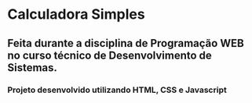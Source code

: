 # Calculadora Simples 
## Feita durante a disciplina de Programação WEB no curso técnico de Desenvolvimento de Sistemas.

### Projeto desenvolvido utilizando HTML, CSS e Javascript


